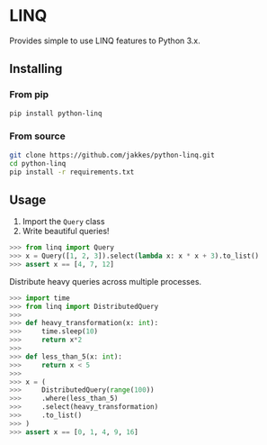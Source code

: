# LINQ
Provides simple to use LINQ features to Python 3.x.

## Installing
### From pip
```bash
pip install python-linq
```
### From source
```bash
git clone https://github.com/jakkes/python-linq.git
cd python-linq
pip install -r requirements.txt
```

## Usage
1. Import the `Query` class
2. Write beautiful queries!
```python
>>> from linq import Query
>>> x = Query([1, 2, 3]).select(lambda x: x * x + 3).to_list()
>>> assert x == [4, 7, 12]
```

Distribute heavy queries across multiple processes.
```python
>>> import time
>>> from linq import DistributedQuery
>>> 
>>> def heavy_transformation(x: int):
>>>     time.sleep(10)
>>>     return x*2
>>> 
>>> def less_than_5(x: int):
>>>     return x < 5
>>> 
>>> x = (
>>>     DistributedQuery(range(100))
>>>     .where(less_than_5)
>>>     .select(heavy_transformation)
>>>     .to_list()
>>> )
>>> assert x == [0, 1, 4, 9, 16]
```
